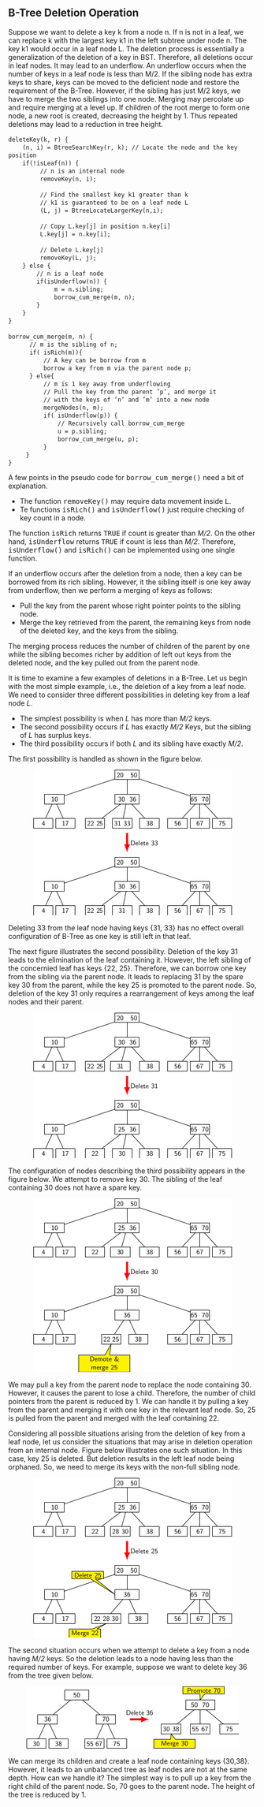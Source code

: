 ## B-Tree Deletion Operation 
 
Suppose we want to delete a key k from a node n. If n is not in a leaf, we can replace k with the largest key k1 in the left subtree under node n. The key k1 would 
occur in a leaf node L. The deletion process is essentially a generalization of the deletion of a key in BST. Therefore, all deletions occur in leaf nodes. It may lead 
to an underflow. An underflow occurs when the number of keys in a leaf node is less than M/2. If the sibling node has extra keys to share, keys can be moved to the 
deficient node and restore the requirement of the B-Tree. However, if the sibling has just M/2 keys, we have to merge the two siblings into one node. Merging may 
percolate up and require merging at a level up. If children of the root merge to form one node, a new root is created, decreasing the height by 1. Thus repeated 
deletions may lead to a reduction in tree height.
 
```
deleteKey(k, r) {
    (n, i) = BtreeSearchKey(r, k); // Locate the node and the key position
    if(!isLeaf(n)) {
         // n is an internal node
         removeKey(n, i);
         
         // Find the smallest key k1 greater than k  
         // k1 is guaranteed to be on a leaf node L
         (L, j) = BtreeLocateLargerKey(n,i); 
         
         // Copy L.key[j] in position n.key[i]
         L.key[j] = n.key[i]; 
         
         // Delete L.key[j]
         removeKey(L, j); 
    } else {
        // n is a leaf node 
        if(isUnderflow(n)) {
             m = n.sibling;
             borrow_cum_merge(m, n);
        }
    }
}

borrow_cum_merge(m, n) {
      // m is the sibling of n;
      if( isRich(m)){ 
          // A key can be borrow from m
          borrow a key from m via the parent node p;
      } else{ 
          // m is 1 key away from underflowing 
          // Pull the key from the parent ’p’, and merge it
          // with the keys of ’n’ and ’m’ into a new node
          mergeNodes(n, m); 
          if( isUnderflow(p)) {
              // Recursively call borrow_cum_merge 
              u = p.sibling;
              borrow_cum_merge(u, p);
          }
     }
}
```

A few points in the pseudo code for <tt>borrow_cum_merge()</tt> need a bit of explanation. 
- The function <tt>removeKey()</tt> may require data movement inside <tt>L</tt>.
- Te functions <tt>isRich()</tt> and <tt>isUnderflow()</tt> just require checking of key count in a node.


The function <tt>isRich</tt> returns <tt>TRUE</tt> if count is greater than <i>M/2</i>. On the other hand, 
<tt>isUnderflow</tt> returns <tt>TRUE</tt> if count is less than <i>M/2</i>. Therefore, <tt>isUnderflow()</tt> and 
<tt>isRich()</tt> can be implemented using one single function. 

If an underflow occurs after the deletion from a node, then a key can be borrowed from its rich sibling.
However, it the sibling itself is one key away from underflow, then we perform a merging of keys as follows:
- Pull the key from the parent whose right pointer points to the sibling node.
- Merge the key retrieved from the parent, the remaining keys from node of the deleted key, and the keys from the sibling. 

The merging process reduces the number of children of the parent by one while the sibling becomes richer by addition of
left out keys from the deleted node, and the key pulled out from the parent node. 

It is time to examine a few examples of deletions in a B-Tree. Let us begin with the most simple example, i.e.,
the deletion of a key from a leaf node. We need to consider three different possibilities in deleting key from 
a leaf node <i>L</i>. 
- The simplest possibility is when <i>L</i> has more than <i>M/2</i> keys. 
- The second possibility occurs if <i>L</i> has exactly <i>M/2</i> Keys, but the sibling of <i>L</i> has surplus keys.
- The third possibility occurs if both <i>L</i> and its sibling have exactly <i>M/2</i>. 

The first possibility is handled as shown in the figure below.

<p style="text-align:center;"><img src="../images/bTreeDelEx5.png"></p>
Deleting 33 from the leaf node having keys {31, 33} has no effect overall configuration of B-Tree as one key is still left
in that leaf. 

The next figure illustrates the second possibility. Deletion of the key 31 leads to the elimination of the leaf containing
it. However, the left sibling of the concernied leaf has keys {22, 25}. Therefore, we can borrow one key from the sibling
via the parent node. It leads to replacing 31 by the spare key 30 from the parent, while the key 25 is promoted to the parent
node.  So, deletion of the key 31 only requires a rearrangement of keys among the leaf nodes and their parent.
<p style="text-align:center;"><img src="../images/bTreeDelEx6.png"></p>

The configuration of nodes describing the third possibility appears in the figure below. We attempt to remove key 30. The
sibling of the leaf containing 30 does not have a spare key. 
<p style="text-align:center;"><img src="../images/bTreeDelEx7.png"></p>

We may pull a key from the parent node to replace the node containing 30. However, it causes the parent to lose a 
child. Therefore, the number of child pointers from the parent is reduced by 1. We can handle it by pulling a key from the
parent and merging it with one key in the relevant leaf node. So, 25 is pulled from the parent and merged with the leaf
containing 22.

Considering all possible situations arising from the deletion of key from a leaf node, let us consider the
situations that may arise in deletion operation from an internal node. Figure below illustrates one such situation. 
In this case, key 25 is deleted. But deletion results in the left leaf node being orphaned. So, we need to merge its 
keys with the non-full sibling node. 
<p style="text-align:center;"><img src="../images/bTreeDelEx8.png"></p>

The second situation occurs when we attempt to delete a key from a node having <i>M/2</i> keys. So the deletion leads to
a node having less than the required number of keys. For example, suppose we want to delete key 36 from the tree given
below.
<p style="text-align:center;"><img src="../images/bTreeDelEx9.png"></p>
We can merge its children and create a leaf node containing keys {30,38}. However, it leads to an unbalanced tree
as leaf nodes are not at the same depth. How can we handle it? The simplest way is to pull up a key from the right child of
the parent node. So, 70 goes to the parent node. The height of the tree is reduced by 1.

